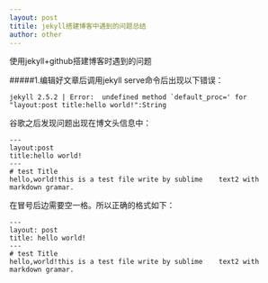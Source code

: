 ```yaml
---
layout: post
titile: jekyll搭建博客中遇到的问题总结
author: other
---
```


使用jekyll+github搭建博客时遇到的问题

#####1.编辑好文章后调用jekyll serve命令后出现以下错误：


	jekyll 2.5.2 | Error:  undefined method `default_proc=' for "layout:post title:hello world!":String
	
谷歌之后发现问题出现在博文头信息中：

	---
	layout:post
	title:hello world!
	---
	# test Title   
 	hello,world!this is a test file write by sublime 	text2 with markdown gramar.
 	
 在冒号后边需要空一格。所以正确的格式如下：
 
 	---
	layout: post
	title: hello world!
	---
	# test Title   
 	hello,world!this is a test file write by sublime 	text2 with markdown gramar.
